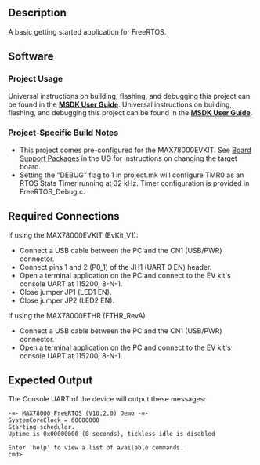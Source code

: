 ## Description

A basic getting started application for FreeRTOS.

## Software

### Project Usage

Universal instructions on building, flashing, and debugging this project can be found in the **[MSDK User Guide](https://analogdevicesinc.github.io/msdk/USERGUIDE/)**.
Universal instructions on building, flashing, and debugging this project can be found in the **[MSDK User Guide](https://analogdevicesinc.github.io/msdk/USERGUIDE/)**.

### Project-Specific Build Notes

* This project comes pre-configured for the MAX78000EVKIT.  See [Board Support Packages](https://analogdevicesinc.github.io/msdk/USERGUIDE/#board-support-packages) in the UG for instructions on changing the target board. 
* Setting the "DEBUG" flag to 1 in project.mk will configure TMR0 as an RTOS Stats Timer running at 32 kHz. Timer configuration is provided in FreeRTOS_Debug.c.

## Required Connections

If using the MAX78000EVKIT (EvKit_V1):
-   Connect a USB cable between the PC and the CN1 (USB/PWR) connector.
-   Connect pins 1 and 2 (P0_1) of the JH1 (UART 0 EN) header.
-   Open a terminal application on the PC and connect to the EV kit's console UART at 115200, 8-N-1.
-   Close jumper JP1 (LED1 EN).
-   Close jumper JP2 (LED2 EN).

If using the MAX78000FTHR (FTHR_RevA)
-   Connect a USB cable between the PC and the CN1 (USB/PWR) connector.
-	Open a terminal application on the PC and connect to the EV kit's console UART at 115200, 8-N-1.

## Expected Output

The Console UART of the device will output these messages:

```
-=- MAX78000 FreeRTOS (V10.2.0) Demo -=-
SystemCoreClock = 60000000
Starting scheduler.
Uptime is 0x00000000 (0 seconds), tickless-idle is disabled

Enter 'help' to view a list of available commands.
cmd>
```
